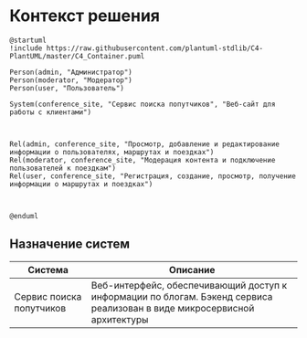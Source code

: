 # Контекст решения
<!-- Окружение системы (роли, участники, внешние системы) и связи системы с ним. Диаграмма контекста C4 и текстовое описание. 
-->
```plantuml
@startuml
!include https://raw.githubusercontent.com/plantuml-stdlib/C4-PlantUML/master/C4_Container.puml

Person(admin, "Администратор")
Person(moderator, "Модератор")
Person(user, "Пользователь")

System(conference_site, "Сервис поиска попутчиков", "Веб-сайт для работы с клиентами")



Rel(admin, conference_site, "Просмотр, добавление и редактирование информации о пользователях, маршрутах и поездках")
Rel(moderator, conference_site, "Модерация контента и подключение пользователей к поездкам")
Rel(user, conference_site, "Регистрация, создание, просмотр, получение информации о маршрутах и поездках")



@enduml
```
## Назначение систем
|Система| Описание|
|-------|---------|
| Сервис поиска попутчиков | Веб-интерфейс, обеспечивающий доступ к информации по блогам. Бэкенд сервиса реализован в виде микросервисной архитектуры |

